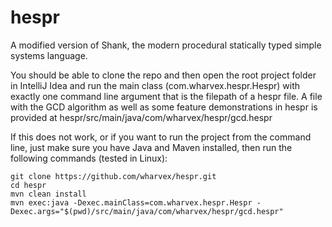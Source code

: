 # hespr
A modified version of Shank, the modern procedural statically typed simple systems language.  
  
You should be able to clone the repo and then open the root project folder in IntelliJ Idea and run the main class (com.wharvex.hespr.Hespr) with exactly one command line argument that is the filepath of a hespr file. A file with the GCD algorithm as well as some feature demonstrations in hespr is provided at hespr/src/main/java/com/wharvex/hespr/gcd.hespr  
  
If this does not work, or if you want to run the project from the command line, just make sure you have Java and Maven installed, then run the following commands (tested in Linux):
```
git clone https://github.com/wharvex/hespr.git
cd hespr
mvn clean install
mvn exec:java -Dexec.mainClass=com.wharvex.hespr.Hespr -Dexec.args="$(pwd)/src/main/java/com/wharvex/hespr/gcd.hespr"
```
